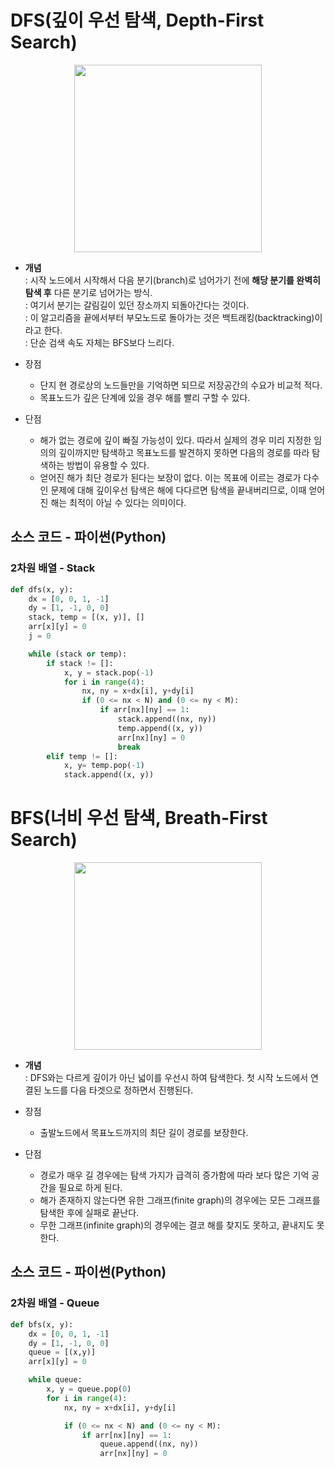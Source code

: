 # DFS(깊이 우선 탐색, Depth-First Search)
<p align="center"><img src='https://user-images.githubusercontent.com/94775103/212637956-5b8112fa-d99c-41db-a89a-32c3a2b7d927.gif' height="300px" width="300px"></p>

* **개념**  
: 시작 노드에서 시작해서 다음 분기(branch)로 넘어가기 전에 **해당 분기를 완벽히 탐색 후** 다른 분기로 넘어가는 방식.  
: 여기서 분기는 갈림길이 있던 장소까지 되돌아간다는 것이다.  
: 이 알고리즘을 끝에서부터 부모노드로 돌아가는 것은 백트래킹(backtracking)이라고 한다.  
: 단순 검색 속도 자체는 BFS보다 느리다.

* 장점  
    - 단지 현 경로상의 노드들만을 기억하면 되므로 저장공간의 수요가 비교적 적다.  
    - 목표노드가 깊은 단계에 있을 경우 해를 빨리 구할 수 있다.  
* 단점
    - 해가 없는 경로에 깊이 빠질 가능성이 있다. 따라서 실제의 경우 미리 지정한 임의의 깊이까지만 탐색하고 목표노드를 발견하지 못하면 다음의 경로를 따라 탐색하는 방법이 유용할 수 있다.  
    - 얻어진 해가 최단 경로가 된다는 보장이 없다. 이는 목표에 이르는 경로가 다수인 문제에 대해 깊이우선 탐색은 해에 다다르면 탐색을 끝내버리므로, 이때 얻어진 해는 최적이 아닐 수 있다는 의미이다.   

## 소스 코드 - 파이썬(Python)
### 2차원 배열 - Stack

```py
def dfs(x, y):
    dx = [0, 0, 1, -1]
    dy = [1, -1, 0, 0]
    stack, temp = [(x, y)], []
    arr[x][y] = 0
    j = 0

    while (stack or temp):
        if stack != []:
            x, y = stack.pop(-1)
            for i in range(4):
                nx, ny = x+dx[i], y+dy[i]
                if (0 <= nx < N) and (0 <= ny < M):
                    if arr[nx][ny] == 1:
                        stack.append((nx, ny))
                        temp.append((x, y))
                        arr[nx][ny] = 0
                        break
        elif temp != []:
            x, y= temp.pop(-1)
            stack.append((x, y))
```


# BFS(너비 우선 탐색, Breath-First Search)
<p align="center"><img src='https://user-images.githubusercontent.com/94775103/212638046-513db143-36d0-43b0-887e-8679fe4debe5.gif' height="300px" width="300px"></p>

* **개념**  
: DFS와는 다르게 깊이가 아닌 넓이를 우선시 하여 탐색한다. 첫 시작 노드에서 연결된 노드를 다음 타겟으로 정하면서 진행된다.

* 장점
    - 출발노드에서 목표노드까지의 최단 길이 경로를 보장한다.
* 단점
    - 경로가 매우 길 경우에는 탐색 가지가 급격히 증가함에 따라 보다 많은 기억 공간을 필요로 하게 된다.
    - 해가 존재하지 않는다면 유한 그래프(finite graph)의 경우에는 모든 그래프를 탐색한 후에 실패로 끝난다.
    - 무한 그래프(infinite graph)의 경우에는 결코 해를 찾지도 못하고, 끝내지도 못한다.

## 소스 코드 - 파이썬(Python)
### 2차원 배열 - Queue

```py
def bfs(x, y):
    dx = [0, 0, 1, -1]
    dy = [1, -1, 0, 0]
    queue = [(x,y)]
    arr[x][y] = 0

    while queue:
        x, y = queue.pop(0)
        for i in range(4):
            nx, ny = x+dx[i], y+dy[i]

            if (0 <= nx < N) and (0 <= ny < M):
                if arr[nx][ny] == 1:
                    queue.append((nx, ny))
                    arr[nx][ny] = 0
```
